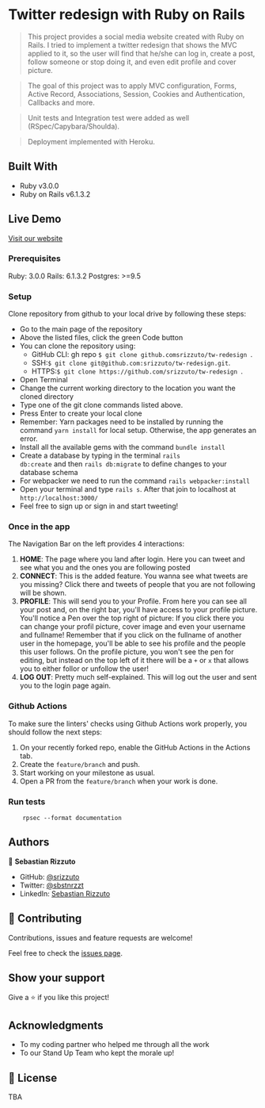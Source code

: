 # Twitter redesign with Ruby on Rails

> This project provides a social media website created with Ruby on Rails. I tried to implement a twitter redesign that shows the MVC applied to it, so the user will find that he/she can log in, create a post, follow someone or stop doing it, and even edit profile and cover picture.

> The goal of this project was to apply MVC configuration, Forms, Active Record, Associations, Session, Cookies and Authentication, Callbacks and more.

> Unit tests and Integration test were added as well (RSpec/Capybara/Shoulda).

> Deployment implemented with Heroku.

## Built With

- Ruby v3.0.0
- Ruby on Rails v6.1.3.2

## Live Demo

[Visit our website](https://tranquil-chamber-60677.herokuapp.com/)

### Prerequisites

Ruby: 3.0.0
Rails: 6.1.3.2
Postgres: >=9.5

### Setup

Clone repository from github to your local drive by following these steps:

- Go to the main page of the repository
- Above the listed files, click the green Code button
- You can clone the repository using:
  - GitHub CLI: gh repo `$ git clone github.comsrizzuto/tw-redesign `.
  - SSH:`$ git clone git@github.com:srizzuto/tw-redesign.git`.
  - HTTPS:`$ git clone https://github.com/srizzuto/tw-redesign `.
- Open Terminal
- Change the current working directory to the location you want the cloned directory
- Type one of the git clone commands listed above.
- Press Enter to create your local clone
- Remember: Yarn packages need to be installed by running the command <code>yarn install</code> for local setup. Otherwise, the app generates an error.
- Install all the available gems with the command `bundle install`
- Create a database by typing in the terminal <code>rails db:create</code> and then <code>rails db:migrate</code> to define changes to your database schema
- For webpacker we need to run the command `rails webpacker:install`
- Open your terminal and type <code>rails s</code>. After that join to localhost at `http://localhost:3000/`
- Feel free to sign up or sign in and start tweeting!

### Once in the app

The Navigation Bar on the left provides 4 interactions:
1. <b>HOME</b>: The page where you land after login. Here you can tweet and see what you and the ones you are following posted
2. <b>CONNECT</b>: This is the added feature. You wanna see what tweets are you missing? Click there and tweets of people that you are not following will be shown.
3. <b>PROFILE</b>: This will send you to your Profile. From here you can see all your post and, on the right bar, you'll have access to your profile picture. You'll notice a Pen over the top right of picture: If you click there you can change your profil picture, cover image and even your username and fullname!
Remember that if you click on the fullname of another user in the homepage, you'll be able to see his profile and the people this user follows. On the profile picture, you won't see the pen for editing, but instead on the top left of it there will be a `+` or `x` that allows you to either follor or unfollow the user!
4. <b>LOG OUT</b>: Pretty much self-explained. This will log out the user and sent you to the login page again.

### Github Actions

To make sure the linters' checks using Github Actions work properly, you should follow the next steps:

1. On your recently forked repo, enable the GitHub Actions in the Actions tab.
2. Create the `feature/branch` and push.
3. Start working on your milestone as usual.
4. Open a PR from the `feature/branch` when your work is done.


### Run tests

```
    rpsec --format documentation
```
## Authors

👤 **Sebastian Rizzuto**

- GitHub: [@srizzuto](https://github.com/srizzuto)
- Twitter: [@sbstnrzzt](https://twitter.com/sbstnrzzt)
- LinkedIn: [Sebastian Rizzuto](https://www.linkedin.com/in/srizzuto/)

## 🤝 Contributing

Contributions, issues and feature requests are welcome!

Feel free to check the [issues page](issues/).

## Show your support

Give a ⭐️ if you like this project!

## Acknowledgments

- To my coding partner who helped me through all the work
- To our Stand Up Team who kept the morale up!

## 📝 License

TBA
